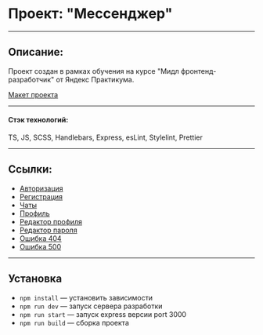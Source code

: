 # Проект: "Мессенджер"

---

## Описание:

Проект создан в рамках обучения на курсе "Мидл фронтенд-разработчик" от Яндекс Практикума.

[Макет проекта](https://www.figma.com/file/jF5fFFzgGOxQeB4CmKWTiE/Chat_external_link?type=design&node-id=0%3A1&mode=design&t=fs4WyZWHCaf81psd-1)

---

#### Стэк технологий:

TS, JS, SCSS, Handlebars, Express, esLint, Stylelint, Prettier

---

## Ссылки:

- [Авторизация](https://deploy--astounding-frangollo-d58fdf.netlify.app/login)
- [Регистрация](https://deploy--astounding-frangollo-d58fdf.netlify.app/sign-up)
- [Чаты](https://deploy--astounding-frangollo-d58fdf.netlify.app/messenger)
- [Профиль](https://deploy--astounding-frangollo-d58fdf.netlify.app/profile)
- [Редактор профиля](https://deploy--astounding-frangollo-d58fdf.netlify.app/profile-change-data)
- [Редактор пароля](https://deploy--astounding-frangollo-d58fdf.netlify.app/profile-change-password)
- [Ошибка 404](https://deploy--astounding-frangollo-d58fdf.netlify.app/404)
- [Ошибка 500](https://deploy--astounding-frangollo-d58fdf.netlify.app/500)

---

## Установка

- `npm install` — установить зависимости
- `npm run dev` — запуск сервера разработки
- `npm run start` — запуск express версии port 3000
- `npm run build` — сборка проекта
